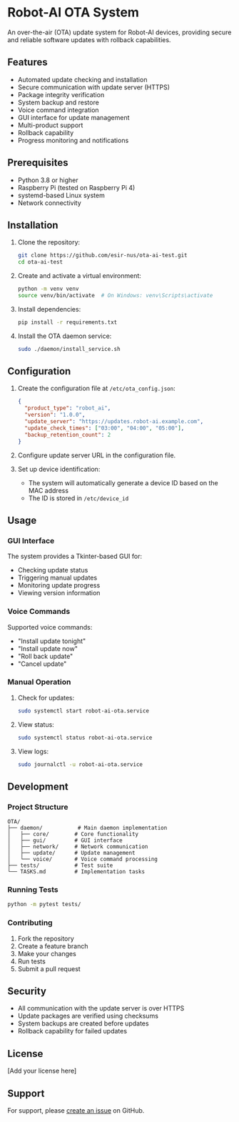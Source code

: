 # Robot-AI OTA System

An over-the-air (OTA) update system for Robot-AI devices, providing secure and reliable software updates with rollback capabilities.

## Features

- Automated update checking and installation
- Secure communication with update server (HTTPS)
- Package integrity verification
- System backup and restore
- Voice command integration
- GUI interface for update management
- Multi-product support
- Rollback capability
- Progress monitoring and notifications

## Prerequisites

- Python 3.8 or higher
- Raspberry Pi (tested on Raspberry Pi 4)
- systemd-based Linux system
- Network connectivity

## Installation

1. Clone the repository:
   ```bash
   git clone https://github.com/esir-nus/ota-ai-test.git
   cd ota-ai-test
   ```

2. Create and activate a virtual environment:
   ```bash
   python -m venv venv
   source venv/bin/activate  # On Windows: venv\Scripts\activate
   ```

3. Install dependencies:
   ```bash
   pip install -r requirements.txt
   ```

4. Install the OTA daemon service:
   ```bash
   sudo ./daemon/install_service.sh
   ```

## Configuration

1. Create the configuration file at `/etc/ota_config.json`:
   ```json
   {
     "product_type": "robot_ai",
     "version": "1.0.0",
     "update_server": "https://updates.robot-ai.example.com",
     "update_check_times": ["03:00", "04:00", "05:00"],
     "backup_retention_count": 2
   }
   ```

2. Configure update server URL in the configuration file.

3. Set up device identification:
   - The system will automatically generate a device ID based on the MAC address
   - The ID is stored in `/etc/device_id`

## Usage

### GUI Interface

The system provides a Tkinter-based GUI for:
- Checking update status
- Triggering manual updates
- Monitoring update progress
- Viewing version information

### Voice Commands

Supported voice commands:
- "Install update tonight"
- "Install update now"
- "Roll back update"
- "Cancel update"

### Manual Operation

1. Check for updates:
   ```bash
   sudo systemctl start robot-ai-ota.service
   ```

2. View status:
   ```bash
   sudo systemctl status robot-ai-ota.service
   ```

3. View logs:
   ```bash
   sudo journalctl -u robot-ai-ota.service
   ```

## Development

### Project Structure

```
OTA/
├── daemon/           # Main daemon implementation
│   ├── core/        # Core functionality
│   ├── gui/         # GUI interface
│   ├── network/     # Network communication
│   ├── update/      # Update management
│   └── voice/       # Voice command processing
├── tests/           # Test suite
└── TASKS.md         # Implementation tasks
```

### Running Tests

```bash
python -m pytest tests/
```

### Contributing

1. Fork the repository
2. Create a feature branch
3. Make your changes
4. Run tests
5. Submit a pull request

## Security

- All communication with the update server is over HTTPS
- Update packages are verified using checksums
- System backups are created before updates
- Rollback capability for failed updates

## License

[Add your license here]

## Support

For support, please [create an issue](https://github.com/your-username/robot-ai-ota/issues) on GitHub. 

